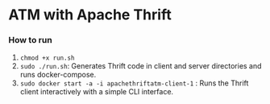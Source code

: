 # ATM with Apache Thrift
### How to run
  1. ```chmod +x run.sh```
  2. ```sudo ./run.sh```: Generates Thrift code in client and server directories and runs docker-compose.
  3. ```sudo docker start -a -i apachethriftatm-client-1``` : Runs the Thrift client interactively with a simple CLI interface.